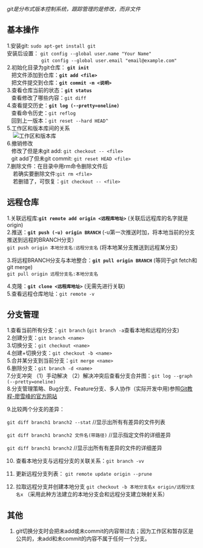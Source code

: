 *git是分布式版本控制系统，跟踪管理的是修改，而非文件*

## 基本操作
1.安装git: `sudo apt-get install git`    
安装后设置： `git config --global user.name "Your Name"`  
&nbsp;&nbsp;&nbsp;&nbsp;&nbsp;&nbsp;&nbsp;&nbsp;&nbsp;&nbsp;&nbsp;&nbsp;&nbsp;&nbsp;&nbsp;&nbsp;&nbsp;&nbsp;&nbsp;&nbsp;&nbsp;&nbsp;&nbsp;`git config --global user.email "email@example.com"`  
2.初始化目录为git仓库： **`git init`**  
&nbsp;&nbsp;&nbsp;把文件添加到仓库：**`git add <file>`**  
&nbsp;&nbsp;&nbsp;把文件提交到仓库：**`git commit -m <说明>`**  
3.查看仓库当前的状态：**`git status`**  
&nbsp;&nbsp;&nbsp;查看修改了哪些内容：`git diff`  
4.查看提交历史：**`git log (--pretty=oneline)`**  
&nbsp;&nbsp;&nbsp;查看命令历史：`git reflog`  
&nbsp;&nbsp;&nbsp;回到上一版本：`git reset --hard HEAD^ `  
5.工作区和版本库间的关系  
&nbsp;&nbsp;&nbsp;&nbsp;![工作区和版本库](https://static.liaoxuefeng.com/files/attachments/919020037470528/0)  
6.撤销修改  
&nbsp;&nbsp;&nbsp;修改了但是未git add: `git checkout -- <file>`  
&nbsp;&nbsp;&nbsp;git add了但未git commit: `git reset HEAD <file>`  
7.删除文件：在目录中用rm命令删除文件后  
&nbsp;&nbsp;&nbsp;&nbsp;若确实要删除文件:`git rm <file>`  
&nbsp;&nbsp;&nbsp;&nbsp;若删错了，可恢复：`git checkout -- <file>`

## 远程仓库  
1.关联远程库:**`git remote add origin <远程库地址>`** (关联后远程库的名字就是origin)  
2.推送：**`git push (-u) origin BRANCH`** (-u第一次推送时加，将本地当前的分支推送到远程的BRANCH分支）  
         `git push origin 本地分支名:远程分支名` (将本地某分支推送到远程某分支)
         
3.将远程BRANCH分支与本地整合：**`git pull origin BRANCH`** (等同于git fetch和git merge)  
         `git pull origin 远程分支名:本地分支名`

4.克隆：**`git clone <远程库地址>`** (无需先进行关联)  
5.查看远程仓库地址：`git remote -v`

## 分支管理  
1.查看当前所有分支：`git branch`   (`git branch -a`查看本地和远程的分支)  
2.创建分支：`git branch <name>`  
3.切换分支：`git checkout <name>`  
4.创建+切换分支：`git checkout -b <name>`  
5.合并某分支到当前分支：`git merge <name>`  
6.删除分支：`git branch -d <name>`  
7.分支冲突 （1）手动解决 （2）解决冲突后查看分支合并图：`git log --graph (--pretty=oneline)`  
8.分支管理策略、Bug分支、Feature分支、多人协作（实际开发中用)参照[Git教程-廖雪峰的官方网站](https://www.liaoxuefeng.com/wiki/0013739516305929606dd18361248578c67b8067c8c017b000/)

9.比较两个分支的差异：

`git diff branch1 branch2 --stat`   //显示出所有有差异的文件列表

`git diff branch1 branch2 文件名(带路径)`   //显示指定文件的详细差异

`git diff branch1 branch2`      //显示出所有有差异的文件的详细差异

10. 查看本地分支与远程分支的关联关系：`git branch -vv`

11. 更新远程分支列表： `git remote update origin --prune`

12. 拉取远程分支并创建本地分支 `git checkout -b 本地分支名x origin/远程分支名x` （采用此种方法建立的本地分支会和远程分支建立映射关系）

## 其他
1. git切换分支时会把未add或未commit的内容带过去；因为工作区和暂存区是公共的，未add和未commit的内容不属于任何一个分支。
